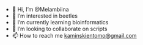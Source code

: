 - 👋 Hi, I’m @Melambiina
- 👀 I’m interested in beetles
- 🌱 I’m currently learning bioinformatics
- 💞️ I’m looking to collaborate on scripts
- 📫 How to reach me kaminskientomo@gmail.com

<!---
Melambiina/Melambiina is a ✨ special ✨ repository because its `README.md` (this file) appears on your GitHub profile.
You can click the Preview link to take a look at your changes.
--->
